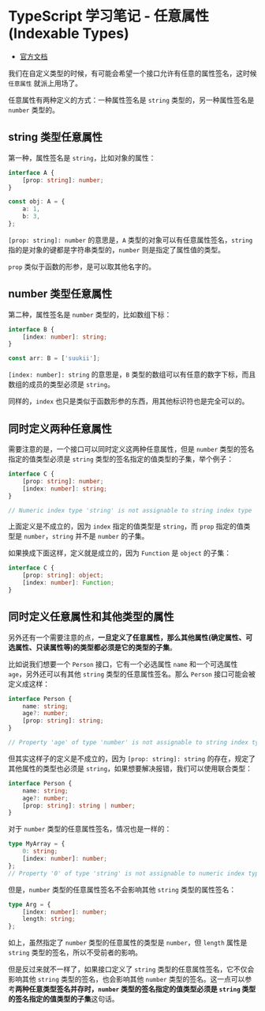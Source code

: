 # TypeScript 学习笔记 - 任意属性 (Indexable Types)

-   [官方文档](https://www.typescriptlang.org/docs/handbook/interfaces.html#indexable-types)

我们在自定义类型的时候，有可能会希望一个接口允许有任意的属性签名，这时候 `任意属性` 就派上用场了。

任意属性有两种定义的方式：一种属性签名是 `string` 类型的，另一种属性签名是 `number` 类型的。

## string 类型任意属性

第一种，属性签名是 `string`，比如对象的属性：

```ts
interface A {
    [prop: string]: number;
}

const obj: A = {
    a: 1,
    b: 3,
};
```

`[prop: string]: number` 的意思是，`A` 类型的对象可以有任意属性签名，`string` 指的是对象的键都是字符串类型的，`number` 则是指定了属性值的类型。

`prop` 类似于函数的形参，是可以取其他名字的。

## number 类型任意属性

第二种，属性签名是 `number` 类型的，比如数组下标：

```ts
interface B {
    [index: number]: string;
}

const arr: B = ['suukii'];
```

`[index: number]: string` 的意思是，`B` 类型的数组可以有任意的数字下标，而且数组的成员的类型必须是 `string`。

同样的，`index` 也只是类似于函数形参的东西，用其他标识符也是完全可以的。

## 同时定义两种任意属性

需要注意的是，一个接口可以同时定义这两种任意属性，但是 `number` 类型的签名指定的值类型必须是 `string` 类型的签名指定的值类型的子集，举个例子：

```ts
interface C {
    [prop: string]: number;
    [index: number]: string;
}

// Numeric index type 'string' is not assignable to string index type 'number'.
```

上面定义是不成立的，因为 `index` 指定的值类型是 `string`，而 `prop` 指定的值类型是 `number`，`string` 并不是 `number` 的子集。

如果换成下面这样，定义就是成立的，因为 `Function` 是 `object` 的子集：

```ts
interface C {
    [prop: string]: object;
    [index: number]: Function;
}
```

## 同时定义任意属性和其他类型的属性

另外还有一个需要注意的点，**一旦定义了任意属性，那么其他属性(确定属性、可选属性、只读属性等)的类型都必须是它的类型的子集**。

比如说我们想要一个 `Person` 接口，它有一个必选属性 `name` 和一个可选属性 `age`，另外还可以有其他 `string` 类型的任意属性签名。那么 `Person` 接口可能会被定义成这样：

```ts
interface Person {
    name: string;
    age?: number;
    [prop: string]: string;
}

// Property 'age' of type 'number' is not assignable to string index type 'string'.
```

但其实这样子的定义是不成立的，因为 `[prop: string]: string` 的存在，规定了其他属性的类型也必须是 `string`，如果想要解决报错，我们可以使用联合类型：

```ts
interface Person {
    name: string;
    age?: number;
    [prop: string]: string | number;
}
```

对于 `number` 类型的任意属性签名，情况也是一样的：

```ts
type MyArray = {
    0: string;
    [index: number]: number;
};
// Property '0' of type 'string' is not assignable to numeric index type 'number'.
```

但是，`number` 类型的任意属性签名不会影响其他 `string` 类型的属性签名：

```ts
type Arg = {
    [index: number]: number;
    length: string;
};
```

如上，虽然指定了 `number` 类型的任意属性的类型是 `number`，但 `length` 属性是 `string` 类型的签名，所以不受前者的影响。

但是反过来就不一样了，如果接口定义了 `string` 类型的任意属性签名，它不仅会影响其他 `string` 类型的签名，也会影响其他 `number` 类型的签名。这一点可以参考**两种任意类型签名并存时，`number` 类型的签名指定的值类型必须是 `string` 类型的签名指定的值类型的子集**这句话。
